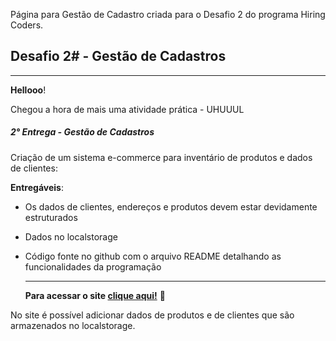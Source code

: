 Página para Gestão de Cadastro criada para o Desafio 2 do programa Hiring Coders.


## Desafio 2# - Gestão de Cadastros

------

**Hellooo**!

Chegou a hora de mais uma atividade prática - UHUUUL  

##### 2° Entrega - Gestão de Cadastros

Criação de um sistema e-commerce para inventário de produtos e dados de clientes:

**Entregáveis**:

- Os dados de clientes, endereços e produtos devem estar devidamente estruturados

- Dados no localstorage

- Código fonte no github com o arquivo README detalhando as funcionalidades da programação

  -----------------------------------------------------------------------------------

  **Para acessar o site [clique aqui!](https://gestaodecadastro.netlify.app/)** :link: 

No site é possível adicionar dados de produtos e de clientes que são armazenados no localstorage.